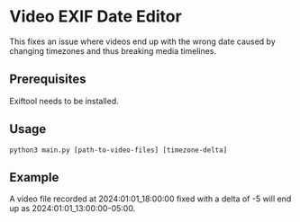 # Video EXIF Date Editor

This fixes an issue where videos end up with the wrong date caused by changing timezones and thus breaking media timelines.

## Prerequisites

Exiftool needs to be installed.

## Usage

`python3 main.py [path-to-video-files] [timezone-delta]`

## Example

A video file recorded at 2024:01:01_18:00:00 fixed with a delta of -5 will end up as 2024:01:01_13:00:00-05:00.
